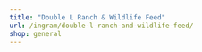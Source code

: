 ```yaml
---
title: "Double L Ranch & Wildlife Feed"
url: /ingram/double-l-ranch-and-wildlife-feed/
shop: general
---
```

